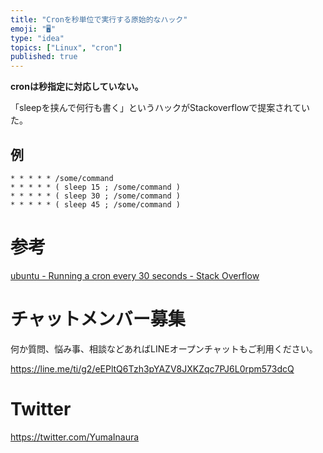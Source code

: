 ```yaml
---
title: "Cronを秒単位で実行する原始的なハック"
emoji: "🖥"
type: "idea"
topics: ["Linux", "cron"]
published: true
---
```


**cronは秒指定に対応していない。**

「sleepを挟んで何行も書く」というハックがStackoverflowで提案されていた。

## 例

```
* * * * * /some/command
* * * * * ( sleep 15 ; /some/command )
* * * * * ( sleep 30 ; /some/command )
* * * * * ( sleep 45 ; /some/command )
```

# 参考

[ubuntu - Running a cron every 30 seconds - Stack Overflow](https://stackoverflow.com/questions/9619362/running-a-cron-every-30-seconds)








<!-- Update From Qiita API -->

# チャットメンバー募集


何か質問、悩み事、相談などあればLINEオープンチャットもご利用ください。

https://line.me/ti/g2/eEPltQ6Tzh3pYAZV8JXKZqc7PJ6L0rpm573dcQ





# Twitter


https://twitter.com/YumaInaura


<!-- Update From Qiita API -->


